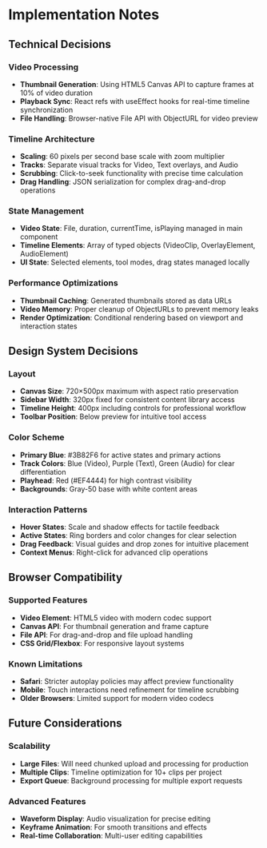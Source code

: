# Implementation Notes

## Technical Decisions

### Video Processing
- **Thumbnail Generation**: Using HTML5 Canvas API to capture frames at 10% of video duration
- **Playback Sync**: React refs with useEffect hooks for real-time timeline synchronization
- **File Handling**: Browser-native File API with ObjectURL for video preview

### Timeline Architecture
- **Scaling**: 60 pixels per second base scale with zoom multiplier
- **Tracks**: Separate visual tracks for Video, Text overlays, and Audio
- **Scrubbing**: Click-to-seek functionality with precise time calculation
- **Drag Handling**: JSON serialization for complex drag-and-drop operations

### State Management
- **Video State**: File, duration, currentTime, isPlaying managed in main component
- **Timeline Elements**: Array of typed objects (VideoClip, OverlayElement, AudioElement)
- **UI State**: Selected elements, tool modes, drag states managed locally

### Performance Optimizations
- **Thumbnail Caching**: Generated thumbnails stored as data URLs
- **Video Memory**: Proper cleanup of ObjectURLs to prevent memory leaks
- **Render Optimization**: Conditional rendering based on viewport and interaction states

## Design System Decisions

### Layout
- **Canvas Size**: 720×500px maximum with aspect ratio preservation
- **Sidebar Width**: 320px fixed for consistent content library access
- **Timeline Height**: 400px including controls for professional workflow
- **Toolbar Position**: Below preview for intuitive tool access

### Color Scheme
- **Primary Blue**: #3B82F6 for active states and primary actions
- **Track Colors**: Blue (Video), Purple (Text), Green (Audio) for clear differentiation
- **Playhead**: Red (#EF4444) for high contrast visibility
- **Backgrounds**: Gray-50 base with white content areas

### Interaction Patterns
- **Hover States**: Scale and shadow effects for tactile feedback
- **Active States**: Ring borders and color changes for clear selection
- **Drag Feedback**: Visual guides and drop zones for intuitive placement
- **Context Menus**: Right-click for advanced clip operations

## Browser Compatibility

### Supported Features
- **Video Element**: HTML5 video with modern codec support
- **Canvas API**: For thumbnail generation and frame capture
- **File API**: For drag-and-drop and file upload handling
- **CSS Grid/Flexbox**: For responsive layout systems

### Known Limitations
- **Safari**: Stricter autoplay policies may affect preview functionality
- **Mobile**: Touch interactions need refinement for timeline scrubbing
- **Older Browsers**: Limited support for modern video codecs

## Future Considerations

### Scalability
- **Large Files**: Will need chunked upload and processing for production
- **Multiple Clips**: Timeline optimization for 10+ clips per project
- **Export Queue**: Background processing for multiple export requests

### Advanced Features
- **Waveform Display**: Audio visualization for precise editing
- **Keyframe Animation**: For smooth transitions and effects
- **Real-time Collaboration**: Multi-user editing capabilities
